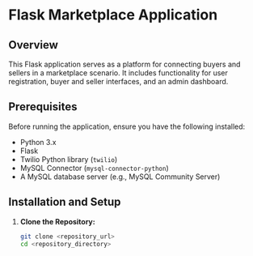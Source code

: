 # Flask Marketplace Application

## Overview

This Flask application serves as a platform for connecting buyers and sellers in a marketplace scenario. It includes functionality for user registration, buyer and seller interfaces, and an admin dashboard.

## Prerequisites

Before running the application, ensure you have the following installed:

- Python 3.x
- Flask
- Twilio Python library (`twilio`)
- MySQL Connector (`mysql-connector-python`)
- A MySQL database server (e.g., MySQL Community Server)

## Installation and Setup

1. **Clone the Repository:**

   ```bash
   git clone <repository_url>
   cd <repository_directory>
